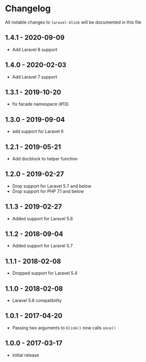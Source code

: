 # Changelog

All notable changes to `laravel-blink` will be documented in this file

## 1.4.1 - 2020-09-09

- Add Laravel 8 support

## 1.4.0 - 2020-02-03

- Add Laravel 7 support

## 1.3.1 - 2019-10-20

- fix facade namespace (#13)

## 1.3.0 - 2019-09-04

- add support for Laravel 6

## 1.2.1 - 2019-05-21
- Add docblock to helper function

## 1.2.0 - 2019-02-27
- Drop support for Laravel 5.7 and below
- Drop support for PHP 7.1 and below

## 1.1.3 - 2019-02-27
- Added support for Laravel 5.8

## 1.1.2 - 2018-09-04
- Added support for Laravel 5.7

## 1.1.1 - 2018-02-08
- Dropped support for Laravel 5.4

## 1.1.0 - 2018-02-08
- Laravel 5.6 compatibility

## 1.0.1 - 2017-04-20
- Passing two arguments to `blink()` now calls `once()`

## 1.0.0 - 2017-03-17
- Initial release
